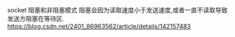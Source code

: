 

socket 阻塞和非阻塞模式
阻塞会因为读取速度小于发送速度,或者一直不读取导致发送方阻塞在等待区.
https://blog.csdn.net/2401_86963562/article/details/142157483